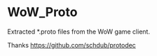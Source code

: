 # WoW_Proto
Extracted *.proto files from the WoW game client.

Thanks https://github.com/schdub/protodec
